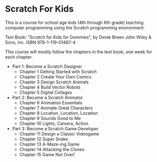 # Scratch For Kids

This is a course for school age kids (4th through 6th grade) teaching computer 
programming using the Scratch programming environment.

Text Book: "Scratch for Kids for Dummies", by Derek Breen 
    John Wiley & Sons, Inc.
    ISBN 978-1-119-01487-4
    
This course will mostly follow the chapters in the text book, one week for 
each chapter.

- Part 1: Become a Scratch Designer
  - Chapter 1 Getting Started with Scratch
  - Chapter 2 Create Your Own Comics
  - Chapter 3 Design Scratch Animals
  - Chapter 4 Build Vector Robots
  - Chapter 5 Digital Collages
- Part 2: Become a Scratch Animator
  - Chapter 6 Animation Essentials
  - Chapter 7 Animate Great Characters
  - Chapter 8 Location, Location, Location
  - Chapter 9 Sounds Good to Me
  - Chapter 10 Lights, Camera, Action
- Part 3: Become a Scratch Game Developer
  - Chapter 11 Design a Classic Videogame
  - Chapter 12 Super Snake
  - Chapter 13 A-Maze-ing Game
  - Chapter 14 Attacking the Clones
  - Chapter 15 Game Not Over!
